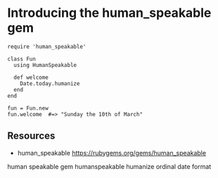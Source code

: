 # Introducing the human_speakable gem

    require 'human_speakable'

    class Fun
      using HumanSpeakable

      def welcome
        Date.today.humanize
      end
    end

    fun = Fun.new
    fun.welcome  #=> "Sunday the 10th of March" 

## Resources

* human_speakable https://rubygems.org/gems/human_speakable

human speakable gem humanspeakable humanize ordinal date format
